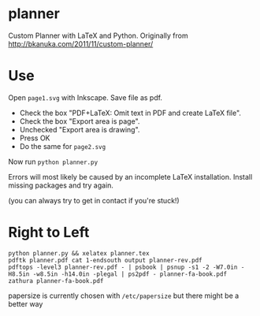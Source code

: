 planner
=======

Custom Planner with LaTeX and Python.  Originally from http://bkanuka.com/2011/11/custom-planner/

Use
=======
Open `page1.svg` with Inkscape.  Save file as pdf. 
 * Check the box "PDF+LaTeX: Omit text in PDF and create LaTeX file". 
 * Check the box "Export area is page". 
 * Unchecked "Export area is drawing".
 * Press OK
 * Do the same for `page2.svg`

Now run `python planner.py`

Errors will most likely be caused by an incomplete LaTeX installation. Install missing packages and try again.

(you can always try to get in contact if you're stuck!)

Right to Left
=======


    python planner.py && xelatex planner.tex
    pdftk planner.pdf cat 1-endsouth output planner-rev.pdf
    pdftops -level3 planner-rev.pdf - | psbook | psnup -s1 -2 -W7.0in -H8.5in -w8.5in -h14.0in -plegal | ps2pdf - planner-fa-book.pdf
    zathura planner-fa-book.pdf

papersize is currently chosen with `/etc/papersize` but there might be a better way
